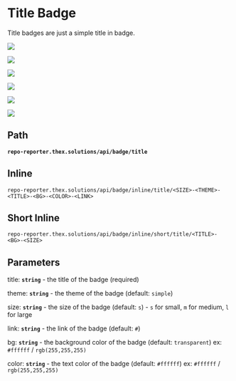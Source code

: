 # Title Badge

Title badges are just a simple title in badge.

![](https://repo-reporter.thex.solutions/api/badge/title?title=hey%20i%20am%20title!&bg=purple)

![](https://repo-reporter.thex.solutions/api/badge/title?title=hey%20i%20am%20title!&bg=red&size=m)

![](https://repo-reporter.thex.solutions/api/badge/title?title=hey%20i%20am%20title!&bg=orange&size=l)

![](https://repo-reporter.thex.solutions/api/badge/title?title=hey%20i%20am%20title!&bg=green&size=l)

![](https://repo-reporter.thex.solutions/api/badge/title?title=hey%20i%20am%20title!&bg=lavender&size=m)

![](https://repo-reporter.thex.solutions/api/badge/title?title=hey%20i%20am%20title!&bg=brown)

## Path

**`repo-reporter.thex.solutions/api/badge/title`**

## Inline

`repo-reporter.thex.solutions/api/badge/inline/title/<SIZE>-<THEME>-<TITLE>-<BG>-<COLOR>-<LINK>`

## Short Inline

`repo-reporter.thex.solutions/api/badge/inline/short/title/<TITLE>-<BG>-<SIZE>`

## Parameters

title: **`string`** - the title of the badge (required)

theme: **`string`** - the theme of the badge (default: `simple`)

size: **`string`** - the size of the badge (default: `s`) - `s` for small, `m` for medium, `l` for large

link: **`string`** - the link of the badge (default: `#`)

bg: **`string`** - the background color of the badge (default: `transparent`) ex: `#ffffff` / `rgb(255,255,255)`

color: **`string`** - the text color of the badge (default: `#ffffff`) ex: `#ffffff` / `rgb(255,255,255)`